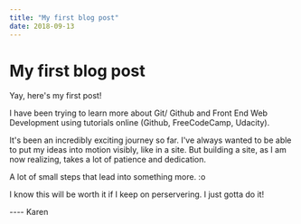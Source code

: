 ```yaml
---
title: "My first blog post"
date: 2018-09-13
---
```



# My first blog post

Yay, here's my first post! 

I have been trying to learn more about Git/ Github and Front End Web Development using tutorials online (Github, FreeCodeCamp, Udacity). 

It's been an incredibly exciting journey so far. I've always wanted to be able to put my ideas into motion visibly, like in a site. But building a site, as I am now realizing, takes a lot of patience and dedication. 

A lot of small steps that lead into something more. :o

I know this will be worth it if I keep on perservering. I just gotta do it! 

---- Karen
